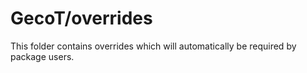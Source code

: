 # GecoT/overrides

This folder contains overrides which will automatically be required by package users.
